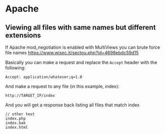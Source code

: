 # Apache
## Viewing all files with same names but different extensions
If Apache mod_negotiation is enabled with MultiViews you can brute force file names
https://www.wisec.it/sectou.php?id=4698ebdc59d15

Basically you can make a request and replace the `Accept` header with the following:
```
Accept: application/whatever;q=1.0
```
And make a request to any file (in this example, index):
```
http://TARGET_IP/index
```

And you will get a response back listing all files that match index
```
// other text
index.php
index.bak
index.html
```